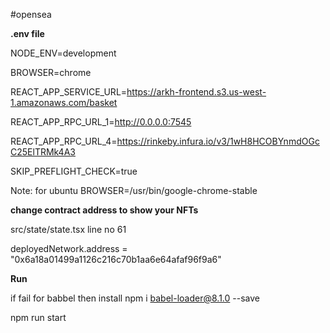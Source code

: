 #opensea

**.env file**

NODE_ENV=development

BROWSER=chrome

REACT_APP_SERVICE_URL=https://arkh-frontend.s3.us-west-1.amazonaws.com/basket

REACT_APP_RPC_URL_1=http://0.0.0.0:7545

REACT_APP_RPC_URL_4=https://rinkeby.infura.io/v3/1wH8HCOBYnmdOGcC25ElTRMk4A3

SKIP_PREFLIGHT_CHECK=true


Note: for ubuntu   BROWSER=/usr/bin/google-chrome-stable 

**change contract address to show your NFTs**

src/state/state.tsx line no 61

deployedNetwork.address = "0x6a18a01499a1126c216c70b1aa6e64afaf96f9a6"

**Run**

if fail for babbel then install
npm i babel-loader@8.1.0 --save

npm run start
